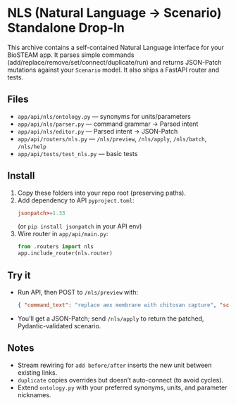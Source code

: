 # NLS (Natural Language → Scenario) Standalone Drop-In

This archive contains a self-contained Natural Language interface for your BioSTEAM app.
It parses simple commands (add/replace/remove/set/connect/duplicate/run) and returns JSON-Patch
mutations against your `Scenario` model. It also ships a FastAPI router and tests.

## Files
- `app/api/nls/ontology.py` — synonyms for units/parameters
- `app/api/nls/parser.py`   — command grammar → Parsed intent
- `app/api/nls/editor.py`   — Parsed intent → JSON-Patch
- `app/api/routers/nls.py`  — `/nls/preview`, `/nls/apply`, `/nls/batch`, `/nls/help`
- `app/api/tests/test_nls.py` — basic tests

## Install
1) Copy these folders into your repo root (preserving paths).
2) Add dependency to API `pyproject.toml`:
   ```toml
   jsonpatch>=1.33
   ```
   (or `pip install jsonpatch` in your API env)
3) Wire router in `app/api/main.py`:
   ```python
   from .routers import nls
   app.include_router(nls.router)
   ```

## Try it
- Run API, then POST to `/nls/preview` with:
  ```json
  { "command_text": "replace aex membrane with chitosan capture", "scenario": { "...": "..." } }
  ```
- You’ll get a JSON-Patch; send `/nls/apply` to return the patched, Pydantic-validated scenario.

## Notes
- Stream rewiring for `add before/after` inserts the new unit between existing links.
- `duplicate` copies overrides but doesn’t auto-connect (to avoid cycles).
- Extend `ontology.py` with your preferred synonyms, units, and parameter nicknames.
